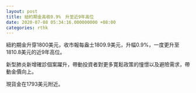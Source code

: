 ```yaml
---
layout: post
title: 紐約期金高收0.9%　升至近9年高位
date: 2020-07-08 05:34:16.000000000 +08:00
categories: rthk
---
```


紐約期金升穿1800美元，收市報每盎士1809.9美元，升幅0.9%，一度更升至1810.8美元的近9年高位。

新型肺炎新增確診個案躍升，帶動投資者對更多寛鬆政策的憧憬以及避險需求，帶動金價向上。

現貨金在1793美元附近。
